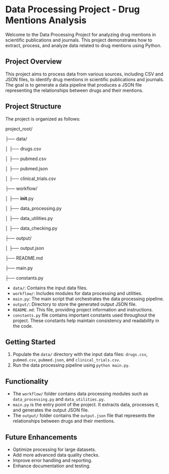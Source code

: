 # Data Processing Project - Drug Mentions Analysis

Welcome to the Data Processing Project for analyzing drug mentions in scientific publications and journals. This project demonstrates how to extract, process, and analyze data related to drug mentions using Python.

## Project Overview

This project aims to process data from various sources, including CSV and JSON files, to identify drug mentions in scientific publications and journals. The goal is to generate a data pipeline that produces a JSON file representing the relationships between drugs and their mentions.

## Project Structure

The project is organized as follows:

project_root/

├── data/

│ ├── drugs.csv

│ ├── pubmed.csv

│ ├── pubmed.json

│ ├── clinical_trials.csv

├── workflow/

│ ├── __init__.py

│ ├── data_processing.py

│ ├── data_utilities.py

│ ├── data_checking.py

├── output/

│ ├── output.json

├── README.md

├── main.py

├── constants.py


- `data/`: Contains the input data files.
- `workflow/`: Includes modules for data processing and utilities.
- `main.py`: The main script that orchestrates the data processing pipeline.
- `output/`: Directory to store the generated output JSON file.
- `README.md`: This file, providing project information and instructions.
- `constants.py` file contains important constants used throughout the project. These constants help maintain consistency and readability in the code.

## Getting Started

1. Populate the `data/` directory with the input data files: `drugs.csv`, `pubmed.csv`, `pubmed.json`, and `clinical_trials.csv`.
2. Run the data processing pipeline using `python main.py`.

## Functionality

- The `workflow/` folder contains data processing modules such as `data_processing.py` and `data_utilities.py`.
- `main.py` is the entry point of the project. It extracts data, processes it, and generates the output JSON file.
- The `output/` folder contains the `output.json` file that represents the relationships between drugs and their mentions.

## Future Enhancements

- Optimize processing for large datasets.
- Add more advanced data quality checks.
- Improve error handling and reporting.
- Enhance documentation and testing.


